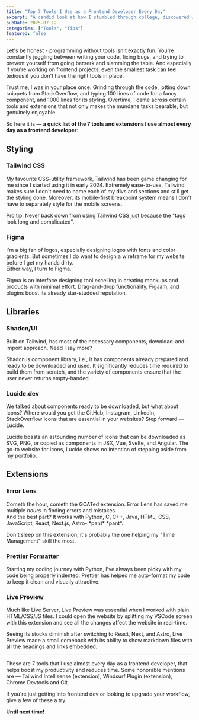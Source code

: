 ```yaml
---
title: "Top 7 Tools I Use as a Frontend Developer Every Day"
excerpt: "A candid look at how I stumbled through college, discovered web development, and found my way from procrastination to fullstack passion."
pubDate: 2025-07-12
categories: ["Tools", "Tips"]
featured: false
---
```


Let's be honest - programming without tools isn't exactly fun. You're constantly juggling between writing your code, fixing bugs, and trying to prevent yourself from going berserk and slamming the table. And especially if you're working on frontend projects, even the smallest task can feel tedious if you don't have the right tools in place.

Trust me, I was in your place once. Grinding through the code, jotting down snippets from StackOverflow, and typing 100 lines of code for a fancy component, and 1000 lines for its styling. Overtime, I came across certain tools and extensions that not only makes the mundane tasks bearable, but genuinely enjoyable.

So here it is — **a quick list of the 7 tools and extensions I use almost every day as a frontend developer**:

## Styling

### Tailwind CSS
My favourite CSS-utility framework, Tailwind has been game changing for me since I started using it in early 2024. Extremely ease-to-use, Tailwind makes sure I don't need to name each of my divs and sections and still get the styling done. Moreover, its mobile-first breakpoint system means I don't have to separately style for the mobile screens.

Pro tip: Never back down from using Tailwind CSS just because the "tags look long and complicated".

### Figma
I'm a big fan of logos, especially designing logos with fonts and color gradients. But sometimes I do want to design a wireframe for my website before I get my hands dirty.  
Either way, I turn to Figma.

Figma is an interface designing tool excelling in creating mockups and products with minimal effort. Drag-and-drop functionality, FigJam, and plugins boost its already star-studded reputation.

## Libraries

### Shadcn/UI
Built on Tailwind, has most of the necessary components, download-and-import approach. Need I say more?

Shadcn is component library, i.e., it has components already prepared and ready to be downloaded and used. It significantly reduces time required to build them from scratch, and the variety of components ensure that the user never returns empty-handed.

### Lucide.dev
We talked about components ready to be downloaded, but what about icons? Where would you get the GitHub, Instagram, LinkedIn, StackOverflow icons that are essential in your websites? Step forward — Lucide.

Lucide boasts an astounding number of icons that can be downloaded as SVG, PNG, or copied as components in JSX, Vue, Svelte, and Angular. The go-to website for icons, Lucide shows no intention of stepping aside from my portfolio.

## Extensions

### Error Lens
Cometh the hour, cometh the GOATed extension. Error Lens has saved me multiple *hours* in finding errors and mistakes.  
And the best part? It works with Python, C, C++, Java, HTML, CSS, JavaScript, React, Next.js, Astro- \*pant* \*pant*.

Don't sleep on this extension, it's probably the one helping my "Time Management" skill the most.

### Prettier Formatter
Starting my coding journey with Python, I've always been picky with my code being properly indented. Prettier has helped me auto-format my code to keep it clean and visually attractive.

### Live Preview
Much like Live Server, Live Preview was essential when I worked with plain HTML/CSS/JS files. I could open the website by splitting my VSCode screen with this extension and see all the changes affect the website in real-time.

Seeing its stocks diminish after switching to React, Next, and Astro, Live Preview made a small comeback with its ability to show markdown files with all the headings and links embedded.

---

These are 7 tools that I use almost every day as a frontend developer, that helps boost my productivity and reduces time. Some honorable mentions are — Tailwind Intellisense (extension), Windsurf Plugin (extension), Chrome Devtools and Git.

If you're just getting into frontend dev or looking to upgrade your workflow, give a few of these a try.

**Until next time!**